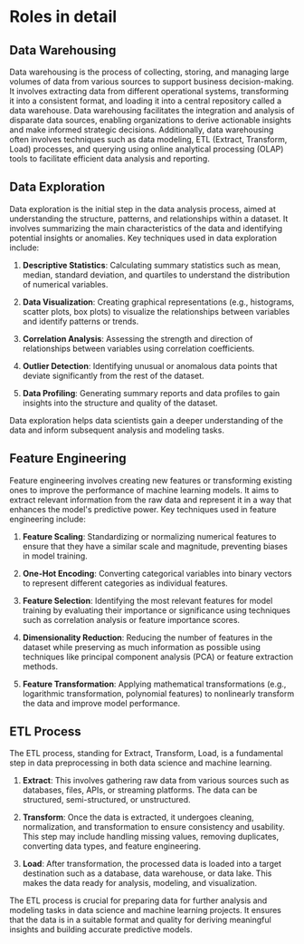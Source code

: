 # Roles in detail

## Data Warehousing

Data warehousing is the process of collecting, storing, and managing large volumes of data from various sources to support business decision-making. It involves extracting data from different operational systems, transforming it into a consistent format, and loading it into a central repository called a data warehouse. Data warehousing facilitates the integration and analysis of disparate data sources, enabling organizations to derive actionable insights and make informed strategic decisions. Additionally, data warehousing often involves techniques such as data modeling, ETL (Extract, Transform, Load) processes, and querying using online analytical processing (OLAP) tools to facilitate efficient data analysis and reporting.

## Data Exploration

Data exploration is the initial step in the data analysis process, aimed at understanding the structure, patterns, and relationships within a dataset. It involves summarizing the main characteristics of the data and identifying potential insights or anomalies. Key techniques used in data exploration include:

1. **Descriptive Statistics**: Calculating summary statistics such as mean, median, standard deviation, and quartiles to understand the distribution of numerical variables.

2. **Data Visualization**: Creating graphical representations (e.g., histograms, scatter plots, box plots) to visualize the relationships between variables and identify patterns or trends.

3. **Correlation Analysis**: Assessing the strength and direction of relationships between variables using correlation coefficients.

4. **Outlier Detection**: Identifying unusual or anomalous data points that deviate significantly from the rest of the dataset.

5. **Data Profiling**: Generating summary reports and data profiles to gain insights into the structure and quality of the dataset.

Data exploration helps data scientists gain a deeper understanding of the data and inform subsequent analysis and modeling tasks.

## Feature Engineering

Feature engineering involves creating new features or transforming existing ones to improve the performance of machine learning models. It aims to extract relevant information from the raw data and represent it in a way that enhances the model's predictive power. Key techniques used in feature engineering include:

1. **Feature Scaling**: Standardizing or normalizing numerical features to ensure that they have a similar scale and magnitude, preventing biases in model training.

2. **One-Hot Encoding**: Converting categorical variables into binary vectors to represent different categories as individual features.

3. **Feature Selection**: Identifying the most relevant features for model training by evaluating their importance or significance using techniques such as correlation analysis or feature importance scores.

4. **Dimensionality Reduction**: Reducing the number of features in the dataset while preserving as much information as possible using techniques like principal component analysis (PCA) or feature extraction methods.

5. **Feature Transformation**: Applying mathematical transformations (e.g., logarithmic transformation, polynomial features) to nonlinearly transform the data and improve model performance.

## ETL Process

The ETL process, standing for Extract, Transform, Load, is a fundamental step in data preprocessing in both data science and machine learning.

1. **Extract**: This involves gathering raw data from various sources such as databases, files, APIs, or streaming platforms. The data can be structured, semi-structured, or unstructured.

2. **Transform**: Once the data is extracted, it undergoes cleaning, normalization, and transformation to ensure consistency and usability. This step may include handling missing values, removing duplicates, converting data types, and feature engineering.

3. **Load**: After transformation, the processed data is loaded into a target destination such as a database, data warehouse, or data lake. This makes the data ready for analysis, modeling, and visualization.

The ETL process is crucial for preparing data for further analysis and modeling tasks in data science and machine learning projects. It ensures that the data is in a suitable format and quality for deriving meaningful insights and building accurate predictive models.
